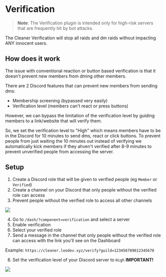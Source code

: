 
# Verification

> **Note**: The Verification plugin is intended only for high-risk servers
that are frequently hit by bot attacks.

The Cleaner Verification will stop all raids and dm raids without impacting
ANY innocent users.

## How does it work

The issue with conventional reaction or button based verification is that
it doesn't prevent new members from dming other members.

There are 2 Discord features that can prevent new members from sending dms:
- Membership screening (bypassed very easily)
- Verification level (members can't react or press buttons)

However, we can bypass the limitation of the verification level by guiding
members to a link/website that will verify them.

So, we set the verification level to "High" which means members have to be in
the Discord for 10 minutes to send dms, react or click buttons.
To prevent people from just waiting the 10 minutes out instead of verifying
we automatically kick members if they ahven't verified after 8-9 minutes to
prevent unverified people from accessing the server.


## Setup

1. Create a Discord role that will be given to verified people (eg `Member` or `Verified`)
2. Create a channel on your Discord that only people without the verified role can access
3. Prevent people without the verified role to access all other channels

![](/img/help/restricted_to_verified.png)

4. Go to `/dash/?component=verification` and select a server
5. Enable verification
6. Select your verified role
7. Send a message in the channel that only people without the verified role can access with the link you'll see on the Dashboard

Example: `https://cleaner.leodev.xyz/verify?guild=123456789012345678`

8. Set the verification level of your Discord server to `High` **IMPORTANT!**

![](/img/help/verification_level.png)

